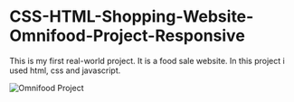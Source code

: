 # CSS-HTML-Shopping-Website-Omnifood-Project-Responsive

This is my first real-world project. It is a food sale website. In this project i used html, css and javascript.

![Omnifood Project](https://user-images.githubusercontent.com/114237174/206294735-940d948c-25d2-481b-98b6-54a34ddc3154.png)
